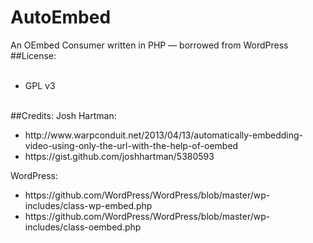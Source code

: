 AutoEmbed
======

An OEmbed Consumer written in PHP &mdash; borrowed from WordPress<br>
##License: 
<ul>
<br>
<li>GPL v3</li>
</ul>
<br>
##Credits: 
Josh Hartman: 
<br>
<ul>
<li>http://www.warpconduit.net/2013/04/13/automatically-embedding-video-using-only-the-url-with-the-help-of-oembed</li>
<li>https://gist.github.com/joshhartman/5380593</li>
</ul>

WordPress:  
<ul>
<li>https://github.com/WordPress/WordPress/blob/master/wp-includes/class-wp-embed.php</li>
<li>https://github.com/WordPress/WordPress/blob/master/wp-includes/class-oembed.php</li>
</ul>
